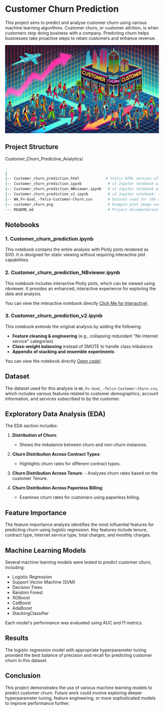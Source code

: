 # Customer Churn Prediction

This project aims to predict and analyse customer churn using various machine learning algorithms. Customer churn, or customer attrition, is when customers stop doing business with a company. Predicting churn helps businesses take proactive steps to retain customers and enhance revenue.

![Customer Churn/Attrition](customer_churn2.png)

## Project Structure

Customer_Churn_Predictive_Analytics/
```bash
.
|
|-- Customer_churn_prediction.html            # Static HTML version of the notebook with Plotly plots rendered as SVG
|-- Customer_churn_prediction.ipynb            # v1 Jupyter notebook with Plotly plots rendered as SVG
|-- Customer_churn_prediction_NBviewer.ipynb   # v1 Jupyter notebook with interactive Plotly plots (for nbviewer)
|-- Customer_churn_prediction_v2.ipynb         # v2 Jupyter notebook: (added feature engineering + pipeline (ColumnTransformer, CV-safe transforms) + stacking exp.) - no data leakage
|-- WA_Fn-UseC_-Telco-Customer-Churn.csv       # Dataset used for the analysis
|-- customer_churn.png                         # Example plot image used in the analysis
--- README.md                                  # Project documentation (this file)
```


## Notebooks

### 1. Customer_churn_prediction.ipynb

This notebook contains the entire analysis with Plotly plots rendered as SVG. It is designed for static viewing without requiring interactive plot capabilities.

### 2. Customer_churn_prediction_NBviewer.ipynb

This notebook includes interactive Plotly plots, which can be viewed using nbviewer. It provides an enhanced, interactive experience for exploring the data and analysis.

You can view the interactive notebook directly [Click Me for Interactive!](https://nbviewer.org/github/yangsong24/Customer_Churn_Predictive_Analytics/blob/main/Customer_churn_prediction_NBviewer.ipynb).

### 3. Customer_churn_prediction_v2.ipynb

This notebook extends the original analysis by adding the following:

- **Feature cleaning & engineering** (e.g., collapsing redundant "No internet service" categories)
- **Class-weight balancing** instead of SMOTE to handle class imbalance    
- **Appendix of stacking and ensemble experiments**

You can view the notebook directly [Open code!](https://nbviewer.org/github/yangsong24/Customer_Churn_Predictive_Analytics/blob/main/Customer_churn_prediction_v2.ipynb). 


## Dataset
 
The dataset used for this analysis is `WA_Fn-UseC_-Telco-Customer-Churn.csv`, which includes various features related to customer demographics, account information, and services subscribed to by the customer.

## Exploratory Data Analysis (EDA)

The EDA section includes:

1. **Distribution of Churn**:
    - Shows the imbalance between churn and non-churn instances.

2. **Churn Distribution Across Contract Types**:
    - Highlights churn rates for different contract types.

  3. **Churn Distribution Across Tenure**:
    - Analyzes churn rates based on the customer Tenure.

4. **Churn Distribution Across Paperless Billing**:
    - Examines churn rates for customers using paperless billing.

## Feature Importance

The feature importance analysis identifies the most influential features for predicting churn using logistic regression. Key features include tenure, contract type, Internet service type, total charges, and monthly charges.

## Machine Learning Models

Several machine learning models were tested to predict customer churn, including:

- Logistic Regression
- Support Vector Machine (SVM)
- Decision Trees
- Random Forest
- XGBoost
- CatBoost
- AdaBoost
- StackingClassifier

Each model's performance was evaluated using AUC and f1 metrics.

## Results

The logistic regression model with appropriate hyperparameter tuning provided the best balance of precision and recall for predicting customer churn in this dataset.

## Conclusion

This project demonstrates the use of various machine learning models to predict customer churn. Future work could involve exploring deeper hyperparameter tuning, feature engineering, or more sophisticated models to improve performance further.




